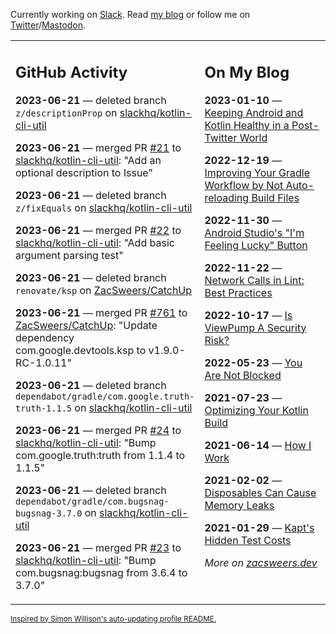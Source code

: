 Currently working on [Slack](https://slack.com/). Read [my blog](https://zacsweers.dev/) or follow me on [Twitter](https://twitter.com/ZacSweers)/[Mastodon](https://hachyderm.io/@ZacSweers).

<table><tr><td valign="top" width="60%">

## GitHub Activity
<!-- githubActivity starts -->
**2023-06-21** — deleted branch `z/descriptionProp` on [slackhq/kotlin-cli-util](https://github.com/slackhq/kotlin-cli-util)

**2023-06-21** — merged PR [#21](https://github.com/slackhq/kotlin-cli-util/pull/21) to [slackhq/kotlin-cli-util](https://github.com/slackhq/kotlin-cli-util): "Add an optional description to Issue"

**2023-06-21** — deleted branch `z/fixEquals` on [slackhq/kotlin-cli-util](https://github.com/slackhq/kotlin-cli-util)

**2023-06-21** — merged PR [#22](https://github.com/slackhq/kotlin-cli-util/pull/22) to [slackhq/kotlin-cli-util](https://github.com/slackhq/kotlin-cli-util): "Add basic argument parsing test"

**2023-06-21** — deleted branch `renovate/ksp` on [ZacSweers/CatchUp](https://github.com/ZacSweers/CatchUp)

**2023-06-21** — merged PR [#761](https://github.com/ZacSweers/CatchUp/pull/761) to [ZacSweers/CatchUp](https://github.com/ZacSweers/CatchUp): "Update dependency com.google.devtools.ksp to v1.9.0-RC-1.0.11"

**2023-06-21** — deleted branch `dependabot/gradle/com.google.truth-truth-1.1.5` on [slackhq/kotlin-cli-util](https://github.com/slackhq/kotlin-cli-util)

**2023-06-21** — merged PR [#24](https://github.com/slackhq/kotlin-cli-util/pull/24) to [slackhq/kotlin-cli-util](https://github.com/slackhq/kotlin-cli-util): "Bump com.google.truth:truth from 1.1.4 to 1.1.5"

**2023-06-21** — deleted branch `dependabot/gradle/com.bugsnag-bugsnag-3.7.0` on [slackhq/kotlin-cli-util](https://github.com/slackhq/kotlin-cli-util)

**2023-06-21** — merged PR [#23](https://github.com/slackhq/kotlin-cli-util/pull/23) to [slackhq/kotlin-cli-util](https://github.com/slackhq/kotlin-cli-util): "Bump com.bugsnag:bugsnag from 3.6.4 to 3.7.0"
<!-- githubActivity ends -->
</td><td valign="top" width="40%">

## On My Blog
<!-- blog starts -->
**2023-01-10** — [Keeping Android and Kotlin Healthy in a Post-Twitter World](https://www.zacsweers.dev/keeping-android-healthy/)

**2022-12-19** — [Improving Your Gradle Workflow by Not Auto-reloading Build Files](https://www.zacsweers.dev/improving-your-workflow-by-not-auto-reloading-build-files/)

**2022-11-30** — [Android Studio's "I'm Feeling Lucky" Button](https://www.zacsweers.dev/android-studios-im-feeling-lucky-button/)

**2022-11-22** — [Network Calls in Lint: Best Practices](https://www.zacsweers.dev/network-calls-in-lint-best-practices/)

**2022-10-17** — [Is ViewPump A Security Risk?](https://www.zacsweers.dev/is-viewpump-a-security-risk/)

**2022-05-23** — [You Are Not Blocked](https://www.zacsweers.dev/you-are-not-blocked/)

**2021-07-23** — [Optimizing Your Kotlin Build](https://www.zacsweers.dev/optimizing-your-kotlin-build/)

**2021-06-14** — [How I Work](https://www.zacsweers.dev/how-i-work/)

**2021-02-02** — [Disposables Can Cause Memory Leaks](https://www.zacsweers.dev/disposables-can-cause-memory-leaks/)

**2021-01-29** — [Kapt's Hidden Test Costs](https://www.zacsweers.dev/kapts-hidden-test-costs/)
<!-- blog ends -->
_More on [zacsweers.dev](https://zacsweers.dev/)_
</td></tr></table>

<sub><a href="https://simonwillison.net/2020/Jul/10/self-updating-profile-readme/">Inspired by Simon Willison's auto-updating profile README.</a></sub>